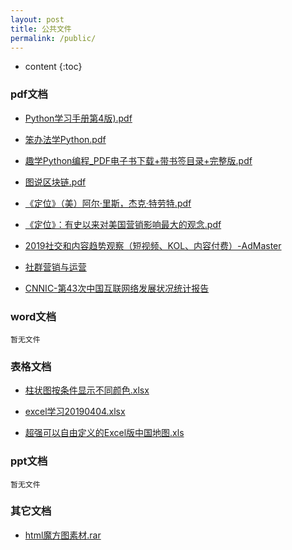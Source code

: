 ```yaml
---
layout: post
title: 公共文件
permalink: /public/
---
```


* content
{:toc}


### pdf文档 ###

- [Python学习手册第4版).pdf](/public/pdf/Python学习手册第4版.pdf)

- [笨办法学Python.pdf](/public/pdf/笨办法学Python.pdf)

- [趣学Python编程_PDF电子书下载+带书签目录+完整版.pdf](/public/pdf/趣学Python编程_PDF电子书下载+带书签目录+完整版.pdf)

- [图说区块链.pdf](/public/pdf/图说区块链.pdf)

- [《定位》（美）阿尔·里斯，杰克·特劳特.pdf](/public/pdf/定位.pdf)

- [《定位》：有史以来对美国营销影响最大的观念.pdf](/public/pdf/定位：有史以来对美国营销影响最大的观念.pdf)

- [2019社交和内容趋势观察（短视频、KOL、内容付费）-AdMaster](/public/pdf/2019社交和内容趋势观察.pdf)

- [社群营销与运营](/public/pdf/社群营销与运营.pdf)

- [CNNIC-第43次中国互联网络发展状况统计报告](/public/pdf/CNNIC-第43次中国互联网络发展状况统计报告.pdf)


### word文档 ###
	暂无文件


### 表格文档 ###

- [柱状图按条件显示不同颜色.xlsx](/public/excel/柱状图按条件显示不同颜色.xlsx)

- [excel学习20190404.xlsx](/public/excel/excel学习20190404.xlsx)

- [超强可以自由定义的Excel版中国地图.xls](/public/excel/超强可以自由定义的Excel版中国地图.xls)

### ppt文档 ###
	暂无文件

### 其它文档 ###
- [html魔方图素材.rar](/public/other/img.rar)


